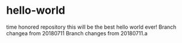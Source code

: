 # hello-world
time honored repository
this will be the best hello world ever!
Branch changea from 20180711
Branch changes from 20180711.a
